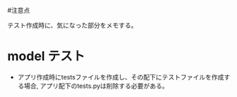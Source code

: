 #注意点

テスト作成時に、気になった部分をメモする。

# model テスト

+ アプリ作成時にtestsファイルを作成し、その配下にテストファイルを作成する場合,
アプリ配下のtests.pyは削除する必要がある。

